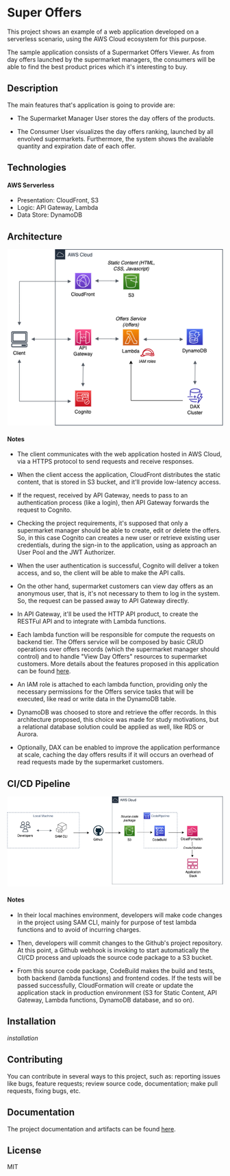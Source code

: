 # Super Offers

This project shows an example of a web application developed on a serverless scenario, using the AWS Cloud ecosystem for this purpose.

The sample application consists of a Supermarket Offers Viewer. As from day offers launched by the supermarket managers, the consumers will be able to find the best product prices which it's interesting to buy.

## Description

The main features that's application is going to provide are:

- The Supermarket Manager User stores the day offers of the products.

- The Consumer User visualizes the day offers ranking, launched by all envolved supermarkets. Furthermore, the system shows the available quantity and expiration date of each offer.

## Technologies

#### AWS Serverless

- Presentation: CloudFront, S3
- Logic: API Gateway, Lambda
- Data Store: DynamoDB

## Architecture

![Architecture](https://github.com/dancodingbr/superoffers/blob/main/docs/architecture/architecture.png)


#### Notes

- The client communicates with the web application hosted in AWS Cloud, via a HTTPS protocol to send requests and receive responses.

- When the client access the application, CloudFront distributes the static content, that is stored in S3 bucket, and it'll provide low-latency access.

- If the request, received by API Gateway, needs to pass to an authentication process (like a login), then API Gateway forwards the request to Cognito.

- Checking the project requirements, it's supposed that only a supermarket manager should be able to create, edit or delete the offers. So, in this case Cognito can creates a new user or retrieve existing user credentials, during the sign-in to the application, using as approach an User Pool and the JWT Authorizer.

- When the user authentication is successful, Cognito will deliver a token access, and so, the client will be able to make the API calls.

- On the other hand, supermarket customers can view day offers as an anonymous user, that is, it's not necessary to them to log in the system. So, the request can be passed away to API Gateway directly.

- In API Gateway, it'll be used the HTTP API product, to create the RESTFul API and to integrate with Lambda functions. 

- Each lambda function will be responsible for compute the requests on backend tier. The Offers service will be composed by basic CRUD operations over offers records (which the supermarket manager should control) and to handle "View Day Offers" resources to supermarket customers. More details about the features proposed in this application can be found [here](https://github.com/dancodingbr/superoffers/blob/main/docs/requirements.md).

- An IAM role is attached to each lambda function, providing only the necessary permissions for the Offers service tasks that will be executed, like read or write data in the DynamoDB table.

- DynamoDB was choosed to store and retrieve the offer records. In this architecture proposed, this choice was made for study motivations, but a relational database solution could be applied as well, like RDS or Aurora.

- Optionally, DAX can be enabled to improve the application performance at scale, caching the day offers results if it will occurs an overhead of read requests made by the supermarket customers.

## CI/CD Pipeline

![CI/CD Pipeline](https://github.com/dancodingbr/superoffers/blob/main/docs/devops/ci-cd-pipeline.png)

#### Notes

- In their local machines environment, developers will make code changes in the project using SAM CLI, mainly for purpose of test lambda functions and to avoid of incurring charges.

- Then, developers will commit changes to the Github's project repository. At this point, a Github webhook is invoking to start automatically the CI/CD process and uploads the source code package to a S3 bucket.

- From this source code package, CodeBuild makes the build and tests, both backend (lambda functions) and frontend codes. If the tests will be passed successfully, CloudFormation will create or update the application stack in production environment (S3 for Static Content, API Gateway, Lambda functions, DynamoDB database, and so on).

## Installation

_installation_

## Contributing

You can contribute in several ways to this project, such as: reporting issues like bugs, feature requests; review source code, documentation; make pull requests, fixing bugs, etc.

## Documentation

The project documentation and artifacts can be found [here](https://github.com/dancodingbr/superoffers/tree/main/docs).

## License

MIT

